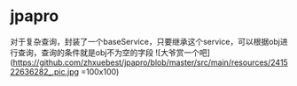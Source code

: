 # jpapro
对于复杂查询，封装了一个baseService，只要继承这个service，可以根据obj进行查询，查询的条件就是obj不为空的字段
![大爷赏一个吧](https://github.com/zhxuebest/jpapro/blob/master/src/main/resources/241522636282_.pic.jpg =100x100)
